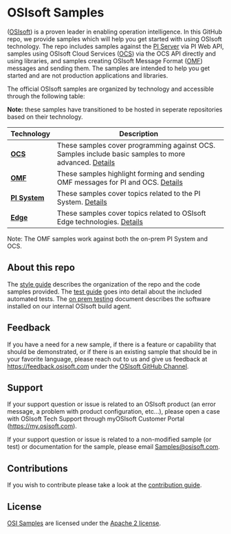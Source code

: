 # OSIsoft Samples

([OSIsoft](https://www.osisoft.com/)) is a proven leader in enabling operation intelligence. In this GitHub repo, we provide samples which will help you get started with using OSIsoft technology. The repo includes samples against the [PI Server](https://www.osisoft.com/pi-system/) via PI Web API, samples using OSIsoft Cloud Services ([OCS](https://cloud.osisoft.com/welcome)) via the OCS API directly and using libraries, and samples creating OSIsoft Message Format ([OMF](https://pisquare.osisoft.com/community/developers-club/omf)) messages and sending them. The samples are intended to help you get started and are not production applications and libraries.

The official OSIsoft samples are organized by technology and accessible through the following table:

**Note:** these samples have transitioned to be hosted in seperate repositories based on their technology.

| Technology                                                        | Description                                                                                                                                        |
| ----------------------------------------------------------------- | -------------------------------------------------------------------------------------------------------------------------------------------------- |
| **[OCS](https://github.com/osisoft/OSI-Samples-OCS)**             | These samples cover programming against OCS. Samples include basic samples to more advanced. [Details](https://github.com/osisoft/OSI-Samples-OCS) |
| **[OMF](https://github.com/osisoft/OSI-Samples-OMF)**             | These samples highlight forming and sending OMF messages for PI and OCS. [Details](https://github.com/osisoft/OSI-Samples-OMF)                     |
| **[PI System](https://github.com/osisoft/OSI-Samples-PI-System)** | These samples cover topics related to the PI System. [Details](https://github.com/osisoft/OSI-Samples-PI-System)                                   |
| **[Edge](https://github.com/osisoft/OSI-Samples-Edge)**           | These samples cover topics related to OSIsoft Edge technologies. [Details](https://github.com/osisoft/OSI-Samples-Edge)                                   |

Note: The OMF samples work against both the on-prem PI System and OCS.

## About this repo

The [style guide](STYLE_GUIDE.md) describes the organization of the repo and the code samples provided. The [test guide](TEST_GUIDE.md) goes into detail about the included automated tests. The [on prem testing](./miscellaneous/ON_PREM_TESTING.md) document describes the software installed on our internal OSIsoft build agent.

## Feedback

If you have a need for a new sample, if there is a feature or capability that should be demonstrated, or if there is an existing sample that should be in your favorite language, please reach out to us and give us feedback at https://feedback.osisoft.com under the [OSIsoft GitHub Channel](https://feedback.osisoft.com/forums/922279-osisoft-github).

## Support

If your support question or issue is related to an OSIsoft product (an error message, a problem with product configuration, etc...), please open a case with OSIsoft Tech Support through myOSIsoft Customer Portal (https://my.osisoft.com).

If your support question or issue is related to a non-modified sample (or test) or documentation for the sample, please email Samples@osisoft.com.

## Contributions

If you wish to contribute please take a look at the [contribution guide](CONTRIBUTING.md).

## License

[OSI Samples](https://github.com/osisoft/OSI-Samples) are licensed under the [Apache 2 license](LICENSE).
